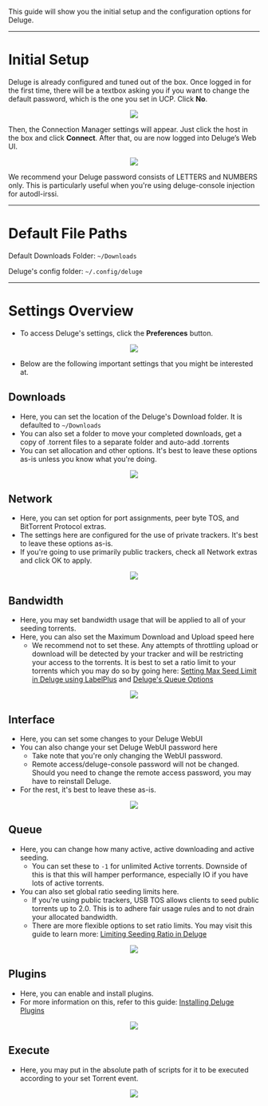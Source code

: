 This guide will show you the initial setup and the configuration options for Deluge.

***

# Initial Setup

Deluge is already configured and tuned out of the box. Once logged in for the first time, there will be a textbox asking you if you want to change the default password, which is the one you set in UCP. Click **No**.

<p align="center">
<img src="https://docs.usbx.me/uploads/images/gallery/2019-11/scaled-1680-/image-1573813864485.png">
</p>

Then, the Connection Manager settings will appear. Just click the host in the box and click **Connect**. After that, ou are now logged into Deluge’s Web UI.

<p align="center">
<img src="https://docs.usbx.me/uploads/images/gallery/2019-11/scaled-1680-/image-1573813975710.png">
</p>

<p class="callout info">We recommend your Deluge password consists of LETTERS and NUMBERS only. This is particularly useful when you're using deluge-console injection for autodl-irssi.</p>

***

# Default File Paths

Default Downloads Folder: `~/Downloads`

Deluge's config folder: `~/.config/deluge`

***

# Settings Overview

* To access Deluge's settings, click the **Preferences** button.

<p align="center">
<img src="https://docs.usbx.me/uploads/images/gallery/2019-11/scaled-1680-/image-1573826338240.png">
</p>

* Below are the following important settings that you might be interested at.

## Downloads

* Here, you can set the location of the Deluge's Download folder. It is defaulted to `~/Downloads`
* You can also set a folder to move your completed downloads, get a copy of .torrent files to a separate folder and auto-add .torrents
* You can set allocation and other options. It's best to leave these options as-is unless you know what you're doing.

<p align="center">
<img src="https://docs.usbx.me/uploads/images/gallery/2019-11/scaled-1680-/image-1573826028621.png">
</p>

## Network

* Here, you can set option for port assignments, peer byte TOS, and BitTorrent Protocol extras.
* The settings here are configured for the use of private trackers. It's best to leave these options as-is.
* If you're going to use primarily public trackers, check all Network extras and click OK to apply.

<p align="center">
<img src="https://docs.usbx.me/uploads/images/gallery/2019-11/scaled-1680-/image-1573826052419.png">
</p>

## Bandwidth

* Here, you may set bandwidth usage that will be applied to all of your seeding torrents.
* Here, you can also set the Maximum Download and Upload speed here
  * We recommend not to set these. Any attempts of throttling upload or download will be detected by your tracker and will be restricting your access to the torrents. It is best to set a ratio limit to your torrents which you may do so by going here: [Setting Max Seed Limit in Deluge using LabelPlus](https://docs.usbx.me/books/deluge/page/setting-max-seed-limit-in-deluge-using-labelplus "Setting Max Seed Limit in Deluge using LabelPlus") and [Deluge's Queue Options](https://docs.usbx.me/books/deluge/page/initial-setup-and-configuration#bkmrk-queue)

<p align="center">
<img src="https://docs.usbx.me/uploads/images/gallery/2019-11/scaled-1680-/image-1573826085303.png">
</p>

## Interface

* Here, you can set some changes to your Deluge WebUI
* You can also change your set Deluge WebUI password here
  * Take note that you're only changing the WebUI password.
  * Remote access/deluge-console password will not be changed. Should you need to change the remote access password, you may have to reinstall Deluge.
* For the rest, it's best to leave these as-is.

<p align="center">
<img src="https://docs.usbx.me/uploads/images/gallery/2019-11/scaled-1680-/image-1573826101214.png">
</p>

## Queue

* Here, you can change how many active, active downloading and active seeding.
    * You can set these to `-1` for unlimited Active torrents. Downside of this is that this will hamper performance, especially IO if you have lots of active torrents. 
* You can also set global ratio seeding limits here.
  * If you're using public trackers, USB TOS allows clients to seed public torrents up to 2.0. This is to adhere fair usage rules and to not drain your allocated bandwidth.
  * There are more flexible options to set ratio limits. You may visit this guide to learn more: [Limiting Seeding Ratio in Deluge](https://docs.usbx.me/books/deluge/page/limiting-seeding-ratio-in-deluge "Limiting Seeding Ratio in Deluge")

<p align="center">
<img src="https://docs.usbx.me/uploads/images/gallery/2019-11/scaled-1680-/image-1573826215686.png">
</p>

## Plugins

* Here, you can enable and install plugins.
* For more information on this, refer to this guide: [Installing Deluge Plugins](https://docs.usbx.me/books/deluge/page/installing-deluge-plugins "Installing Deluge Plugins")

<p align="center">
<img src="https://docs.usbx.me/uploads/images/gallery/2019-11/scaled-1680-/image-1573826287076.png">
</p>

## Execute

* Here, you may put in the absolute path of scripts for it to be executed according to your set Torrent event.

<p align="center">
<img src="https://docs.usbx.me/uploads/images/gallery/2019-11/scaled-1680-/image-1573826301343.png">
</p>